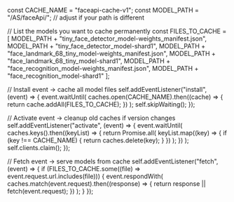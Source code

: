 const CACHE_NAME = "faceapi-cache-v1";
const MODEL_PATH = "/AS/faceApi/"; // adjust if your path is different

// List the models you want to cache permanently
const FILES_TO_CACHE = [
  MODEL_PATH + "tiny_face_detector_model-weights_manifest.json",
  MODEL_PATH + "tiny_face_detector_model-shard1",
  MODEL_PATH + "face_landmark_68_tiny_model-weights_manifest.json",
  MODEL_PATH + "face_landmark_68_tiny_model-shard1",
  MODEL_PATH + "face_recognition_model-weights_manifest.json",
  MODEL_PATH + "face_recognition_model-shard1"
];

// Install event → cache all model files
self.addEventListener("install", (event) => {
  event.waitUntil(
    caches.open(CACHE_NAME).then((cache) => {
      return cache.addAll(FILES_TO_CACHE);
    })
  );
  self.skipWaiting();
});

// Activate event → cleanup old caches if version changes
self.addEventListener("activate", (event) => {
  event.waitUntil(
    caches.keys().then((keyList) => {
      return Promise.all(
        keyList.map((key) => {
          if (key !== CACHE_NAME) {
            return caches.delete(key);
          }
        })
      );
    })
  );
  self.clients.claim();
});

// Fetch event → serve models from cache
self.addEventListener("fetch", (event) => {
  if (FILES_TO_CACHE.some((file) => event.request.url.includes(file))) {
    event.respondWith(
      caches.match(event.request).then((response) => {
        return response || fetch(event.request);
      })
    );
  }
});




<script>
    window.addEventListener("DOMContentLoaded", async () => {
        const video = document.getElementById("video");
        const canvas = document.getElementById("canvas");
        const capturedImage = document.getElementById("capturedImage");
        const EntryTypeInput = document.getElementById("EntryType");
        const statusText = document.getElementById("statusText");
        const videoContainer = document.getElementById("videoContainer");
        const punchInButton = document.getElementById("PunchIn");
        const punchOutButton = document.getElementById("PunchOut");
        const entryType = document.getElementById("Entry").value;

        if (punchInButton) punchInButton.style.display = "none";
        if (punchOutButton) punchOutButton.style.display = "none";

        Swal.fire({
            title: 'Please wait...',
            text: 'Preparing face recognition.',
            allowOutsideClick: false,
            didOpen: () => Swal.showLoading()
        });

        // ⚡ Load models asynchronously in background
        Promise.all([
            faceapi.nets.tinyFaceDetector.loadFromUri('/AS/faceApi'),
            faceapi.nets.faceLandmark68TinyNet.loadFromUri('/AS/faceApi'),
            faceapi.nets.faceRecognitionNet.loadFromUri('/AS/faceApi')
        ]).then(async () => {
            // Warm-up (run once so first detection is fast)
            const dummy = document.createElement("canvas");
            dummy.width = 160; dummy.height = 160;
            await faceapi.detectSingleFace(dummy, new faceapi.TinyFaceDetectorOptions());

            Swal.close();
            initFaceRecognition();
        });

        // 👉 all your recognition logic moved here after models are loaded
        async function initFaceRecognition() {
            const safeUserName = userName.replace(/\s+/g, "%20");
            const timestamp = Date.now();

            const baseImageUrl = `/AS/Images/${userId}-${safeUserName}.jpg?t=${timestamp}`;
            const capturedImageUrl = `/AS/Images/${userId}-Captured.jpg?t=${timestamp}`;

            let baseDescriptor = null;
            let capturedDescriptor = null;

            try {
                baseDescriptor = await loadDescriptor(baseImageUrl);
                capturedDescriptor = await loadDescriptor(capturedImageUrl);
            } catch (err) {
                console.warn("Error loading descriptors:", err);
            }

            if (!baseDescriptor && !capturedDescriptor) {
                statusText.textContent = "❌ No reference image(s) found. Please upload your image.";
                return;
            }

            let faceMatcher = null;
            let matchMode = "";

            if (baseDescriptor && capturedDescriptor) {
                faceMatcher = new faceapi.FaceMatcher(
                    [new faceapi.LabeledFaceDescriptors(userId, [baseDescriptor, capturedDescriptor])],
                    0.35
                );
                matchMode = "both";
            } else if (baseDescriptor) {
                faceMatcher = new faceapi.FaceMatcher(
                    [new faceapi.LabeledFaceDescriptors(userId, [baseDescriptor])],
                    0.35
                );
                matchMode = "baseOnly";
            } else {
                statusText.textContent = "⚠️ Only captured image found. Please upload your image.";
                return;
            }

            startVideo();

            function startVideo() {
                navigator.mediaDevices.getUserMedia({ video: { facingMode: "user" } })
                    .then(stream => {
                        video.srcObject = stream;
                    })
                    .catch(console.error);
            }

            let lastFailureTime = 0;
            function logFailure() {
                const now = Date.now();
                if (now - lastFailureTime < 10000) return; // cooldown
                lastFailureTime = now;

                fetch("/AS/Geo/LogFaceMatchFailure", {
                    method: "POST",
                    headers: { "Content-Type": "application/json" },
                    body: JSON.stringify({ Type: entryType })
                }).catch(err => console.error("Error logging failure:", err));
            }

            let matchFound = false;

            // ⚡ Optimized detection every 300ms
            setInterval(async () => {
                if (matchFound) return;

                const detections = await faceapi
                    .detectAllFaces(video, new faceapi.TinyFaceDetectorOptions({ inputSize: 160, scoreThreshold: 0.5 }))
                    .withFaceLandmarks(true)
                    .withFaceDescriptors();

                if (detections.length === 0) {
                    statusText.textContent = "No face detected";
                    videoContainer.style.borderColor = "gray";
                    return;
                }

                if (detections.length > 1) {
                    statusText.textContent = "❌ Multiple faces detected. Please ensure only one face is visible.";
                    videoContainer.style.borderColor = "red";
                    return;
                }

                const detection = detections[0];
                const match = faceMatcher.findBestMatch(detection.descriptor);

                if (match.label === userId && match.distance < 0.35) {
                    if (matchMode === "both") {
                        const distToBase = faceapi.euclideanDistance(detection.descriptor, baseDescriptor);
                        const distToCaptured = faceapi.euclideanDistance(detection.descriptor, capturedDescriptor);

                        if (distToBase < 0.35 && distToCaptured < 0.35) {
                            onMatchSuccess();
                        } else {
                            statusText.textContent = "❌ Face does not match with uploaded images.";
                            videoContainer.style.borderColor = "red";
                            logFailure();
                        }
                    } else {
                        onMatchSuccess();
                    }
                } else {
                    statusText.textContent = "❌ Face does not match with reference images.";
                    videoContainer.style.borderColor = "red";
                    logFailure();
                }
            }, 300);

            function onMatchSuccess() {
                statusText.textContent = `${userName}, Face matched ✅`;
                matchFound = true;
                videoContainer.style.borderColor = "green";
                setTimeout(() => {
                    showSuccessAndCapture();
                }, 1000);
            }

            function showSuccessAndCapture() {
                const captureCanvas = document.createElement("canvas");
                captureCanvas.width = video.videoWidth;
                captureCanvas.height = video.videoHeight;

                const ctx = captureCanvas.getContext("2d");
                ctx.translate(captureCanvas.width, 0);
                ctx.scale(-1, 1);
                ctx.drawImage(video, 0, 0, captureCanvas.width, captureCanvas.height);

                const imageCaptured = captureCanvas.toDataURL("image/jpeg");
                capturedImage.src = imageCaptured;
                capturedImage.style.display = "block";
                video.style.display = "none";

                if (punchInButton) punchInButton.style.display = "inline-block";
                if (punchOutButton) punchOutButton.style.display = "inline-block";

                window.capturedDataURL = imageCaptured;
            }

            async function loadDescriptor(imageUrl) {
                try {
                    const img = await faceapi.fetchImage(imageUrl);
                    const detection = await faceapi
                        .detectSingleFace(img, new faceapi.TinyFaceDetectorOptions({ inputSize: 160 }))
                        .withFaceLandmarks()
                        .withFaceDescriptor();
                    return detection?.descriptor || null;
                } catch (err) {
                    console.warn(`Error loading descriptor from ${imageUrl}:`, err);
                    return null;
                }
            }

            function resetToRetry() {
                setTimeout(() => {
                    statusText.textContent = "Please align your face properly.";
                    if (punchInButton) punchInButton.style.display = "none";
                    if (punchOutButton) punchOutButton.style.display = "none";
                    capturedImage.style.display = "none";
                    video.style.display = "block";
                    matchFound = false;
                }, 2000);
            }

            window.captureImageAndSubmit = async function (entryType) {
                if (!window.capturedDataURL) {
                    alert("❌ No image captured.");
                    statusText.textContent = "Please try again — no image captured.";
                    return;
                }

                statusText.textContent = "🔍 Verifying captured image before submission...";

                try {
                    const img = await faceapi.fetchImage(window.capturedDataURL);
                    const detections = await faceapi
                        .detectAllFaces(img, new faceapi.TinyFaceDetectorOptions({ inputSize: 160 }))
                        .withFaceLandmarks(true)
                        .withFaceDescriptors();

                    if (detections.length === 0) {
                        statusText.textContent = "❌ No face found in captured image.";
                        videoContainer.style.borderColor = "gray";
                        return resetToRetry();
                    }

                    if (detections.length > 1) {
                        statusText.textContent = "❌ Multiple faces detected in captured image.";
                        videoContainer.style.borderColor = "red";
                        return resetToRetry();
                    }

                    const detection = detections[0];
                    const match = faceMatcher.findBestMatch(detection.descriptor);

                    if (match.label === userId && match.distance < 0.35) {
                        if (matchMode === "both") {
                            const distToBase = faceapi.euclideanDistance(detection.descriptor, baseDescriptor);
                            const distToCaptured = faceapi.euclideanDistance(detection.descriptor, capturedDescriptor);

                            if (distToBase >= 0.35 && distToCaptured >= 0.35) {
                                statusText.textContent = "❌ Captured face does not match reference image.";
                                videoContainer.style.borderColor = "red";
                                return resetToRetry();
                            }
                        }

                        statusText.textContent = "✅ Verified! Submitting...";
                        EntryTypeInput.value = entryType;

                        Swal.fire({
                            title: "Please wait...",
                            allowOutsideClick: false,
                            showConfirmButton: false,
                            didOpen: () => Swal.showLoading()
                        });

                        fetch("/AS/Geo/AttendanceData", {
                            method: "POST",
                            headers: { "Content-Type": "application/json" },
                            body: JSON.stringify({ Type: entryType, ImageData: window.capturedDataURL })
                        })
                            .then(res => res.json())
                            .then(data => {
                                const now = new Date().toLocaleString();
                                if (data.success) {
                                    statusText.textContent = "";
                                    Swal.fire("Thank you!", `Attendance Recorded.\nDate & Time: ${now}`, "success")
                                        .then(() => location.reload());
                                } else {
                                    Swal.fire("Face Verified, But Error!", "Server rejected attendance.", "error")
                                        .then(() => location.reload());
                                }
                            })
                            .catch(() => {
                                Swal.fire("Error!", "Submission failed.", "error");
                            });

                    } else {
                        statusText.textContent = "❌ Final face check failed. Please try again.";
                        videoContainer.style.borderColor = "red";
                        return resetToRetry();
                    }

                } catch (err) {
                    console.error("Error during final verification:", err);
                    statusText.textContent = "❌ Error during final verification. Please try again.";
                }
            };
        }
    });
</script>

